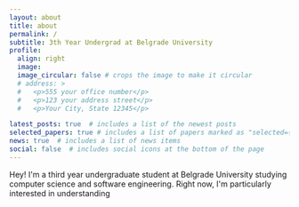 ```yaml
---
layout: about
title: about
permalink: /
subtitle: 3th Year Undergrad at Belgrade University
profile:
  align: right
  image: 
  image_circular: false # crops the image to make it circular
  # address: >
  #   <p>555 your office number</p>
  #   <p>123 your address street</p>
  #   <p>Your City, State 12345</p>

latest_posts: true  # includes a list of the newest posts
selected_papers: true # includes a list of papers marked as "selected={true}"
news: true  # includes a list of news items
social: false  # includes social icons at the bottom of the page
---
```


Hey! I'm a third year undergraduate student at Belgrade University studying computer science and software engineering. Right now, I'm particularly interested in understanding 
